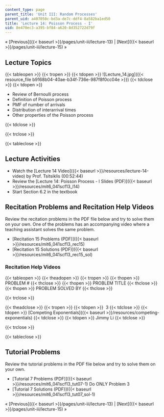 ```yaml
---
content_type: page
parent_title: 'Unit III: Random Processes'
parent_uid: a407050c-bd3a-de7c-ddf4-8a582ba1ed50
title: 'Lecture 14: Poisson Process - I'
uid: 8e470ec3-a395-bf84-a620-8d352722d79f
---
```


« [Previous]({{< baseurl >}}/pages/unit-iii/lecture-13) | [Next]({{< baseurl >}}/pages/unit-iii/lecture-15) »

Lecture Topics
--------------

{{< tableopen >}}
{{< tropen >}}
{{< tdopen >}}
![Lecture_14.jpg]({{< resource_file b9168b04-40ae-b34f-736e-987f8f0cc04e >}})
{{< tdclose >}}
{{< tdopen >}}


*   Review of Bernoulli process
*   Definition of Poisson process
*   PMF of number of arrivals
*   Distribution of interarrival times
*   Other properties of the Poisson process


{{< tdclose >}}

{{< trclose >}}

{{< tableclose >}}

Lecture Activities
------------------

*   Watch the [Lecture 14 Video]({{< baseurl >}}/resources/lecture-14-video) by Prof. Tsitsiklis (00:52:44)
*   Review the [Lecture 14: Poisson Process - I Slides (PDF)]({{< baseurl >}}/resources/mit6_041scf13_l14)
*   Start Section 6.2 in the textbook

Recitation Problems and Recitation Help Videos
----------------------------------------------

Review the recitation problems in the PDF file below and try to solve them on your own. One of the problems has an accompanying video where a teaching assistant solves the same problem.

*   [Recitation 15 Problems (PDF)]({{< baseurl >}}/resources/mit6_041scf13_rec15)
*   [Recitation 15 Solutions (PDF)]({{< baseurl >}}/resources/mit6_041scf13_rec15_sol)

### Recitation Help Videos

{{< tableopen >}}
{{< theadopen >}}
{{< tropen >}}
{{< thopen >}}
PROBLEM #
{{< thclose >}}
{{< thopen >}}
PROBLEM TITLE
{{< thclose >}}
{{< thopen >}}
PROBLEM SOLVED BY
{{< thclose >}}

{{< trclose >}}

{{< theadclose >}}
{{< tropen >}}
{{< tdopen >}}
 3
{{< tdclose >}}
{{< tdopen >}}
[Competing Exponentials]({{< baseurl >}}/resources/competing-exponentials)
{{< tdclose >}}
{{< tdopen >}}
Jimmy Li
{{< tdclose >}}

{{< trclose >}}

{{< tableclose >}}

Tutorial Problems
-----------------

Review the tutorial problems in the PDF file below and try to solve them on your own.

*   [Tutorial 7 Problems (PDF)]({{< baseurl >}}/resources/mit6_041scf13_tut07-1) Do ONLY Problem 3
*   [Tutorial 7 Solutions (PDF)]({{< baseurl >}}/resources/mit6_041scf13_tut07_sol-1)

« [Previous]({{< baseurl >}}/pages/unit-iii/lecture-13) | [Next]({{< baseurl >}}/pages/unit-iii/lecture-15) »